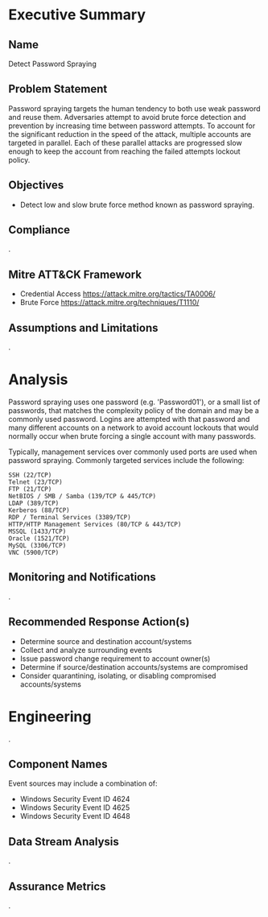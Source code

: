 # Executive Summary


## Name

Detect Password Spraying


## Problem Statement

Password spraying targets the human tendency to both use weak password and reuse them. Adversaries attempt to avoid brute force detection and prevention by increasing time between password attempts. To account for the significant reduction in the speed of the attack, multiple accounts are targeted in parallel. Each of these parallel attacks are progressed slow enough to keep the account from reaching the failed attempts lockout policy.


## Objectives

- Detect low and slow brute force method known as password spraying.


## Compliance

.


## Mitre ATT&CK Framework

- Credential Access https://attack.mitre.org/tactics/TA0006/
- Brute Force https://attack.mitre.org/techniques/T1110/


## Assumptions and Limitations

.


# Analysis

Password spraying uses one password (e.g. 'Password01'), or a small list of passwords, that matches the complexity policy of the domain and may be a commonly used password. Logins are attempted with that password and many different accounts on a network to avoid account lockouts that would normally occur when brute forcing a single account with many passwords.

Typically, management services over commonly used ports are used when password spraying. Commonly targeted services include the following:

    SSH (22/TCP)
    Telnet (23/TCP)
    FTP (21/TCP)
    NetBIOS / SMB / Samba (139/TCP & 445/TCP)
    LDAP (389/TCP)
    Kerberos (88/TCP)
    RDP / Terminal Services (3389/TCP)
    HTTP/HTTP Management Services (80/TCP & 443/TCP)
    MSSQL (1433/TCP)
    Oracle (1521/TCP)
    MySQL (3306/TCP)
    VNC (5900/TCP)


## Monitoring and Notifications

.


## Recommended Response Action(s)

- Determine source and destination account/systems
- Collect and analyze surrounding events
- Issue password change requirement to account owner(s)
- Determine if source/destination accounts/systems are compromised
- Consider quarantining, isolating, or disabling compromised accounts/systems


# Engineering

.


## Component Names

Event sources may include a combination of:
- Windows Security Event ID 4624
- Windows Security Event ID 4625
- Windows Security Event ID 4648


## Data Stream Analysis

.


## Assurance Metrics

.